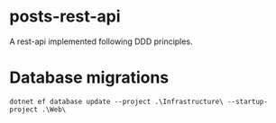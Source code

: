 # posts-rest-api

A rest-api implemented following DDD principles.

# Database migrations

```
dotnet ef database update --project .\Infrastructure\ --startup-project .\Web\
```